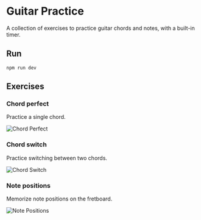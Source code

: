 # Guitar Practice

A collection of exercises to practice guitar chords and notes, with a built-in timer.

## Run

```npm run dev```

## Exercises

### Chord perfect

Practice a single chord.

![Chord Perfect](public/images/chord-perfect.png)

### Chord switch

Practice switching between two chords.

![Chord Switch](public/images/chord-switch.png)

### Note positions

Memorize note positions on the fretboard.

![Note Positions](public/images/note-positions.png)